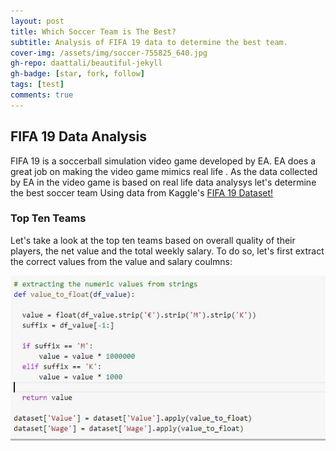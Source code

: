 ```yaml
---
layout: post
title: Which Soccer Team is The Best?
subtitle: Analysis of FIFA 19 data to determine the best team.
cover-img: /assets/img/soccer-755825_640.jpg
gh-repo: daattali/beautiful-jekyll
gh-badge: [star, fork, follow]
tags: [test]
comments: true
---
```


## FIFA 19 Data Analysis
FIFA 19 is a soccerball simulation video game developed by EA. EA does a great job on making the video game mimics real life . 
As the data collected by EA in the video game is based on real life data analysys let's determine the best soccer team Using data from Kaggle's [FIFA 19 Dataset!](https://kaggle.com/karangadiya/fifa19)

### Top Ten Teams
Let's take a look at the top ten teams based on overall quality of their players, the net value and the total weekly salary.
To do so, let's first extract the correct values from the value and salary coulmns:

![]( /assets/img/function.JPG)
